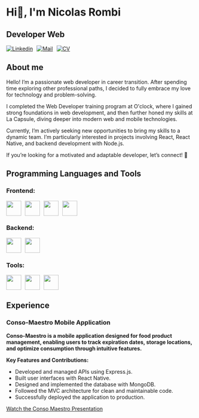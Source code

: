 # Hi👋, I'm Nicolas Rombi

## Developer Web

<div style="display: flex; gap: 10px;">
  <a href="https://www.linkedin.com/in/nicolas-rombi/">
    <img src="https://img.shields.io/badge/Linkedin-blue?style=for-the-badge&logo=linkedin" alt="Linkedin">
  </a>
  <a href="mailto:nicolas.rombi@gmx.fr">
    <img src="https://img.shields.io/badge/Mail-green?style=for-the-badge&logo=maildotru" alt="Mail">
  </a>
  <a href="https://drive.google.com/file/d/1avh_hmMrnOQJOIRnoqyXhw0eVwFwLjIn/view?usp=sharing">
    <img src="https://img.shields.io/badge/curriculum%20vitae-yellow?style=for-the-badge&logo=readdotcv" alt="CV">
  </a>
</div>


## About me
Hello! I’m a passionate web developer in career transition. After spending time exploring other professional paths, I decided to fully embrace my love for technology and problem-solving.

I completed the Web Developer training program at O'clock, where I gained strong foundations in web development, and then further honed my skills at La Capsule, diving deeper into modern web and mobile technologies.

Currently, I’m actively seeking new opportunities to bring my skills to a dynamic team. I’m particularly interested in projects involving React, React Native, and backend development with Node.js.

If you’re looking for a motivated and adaptable developer, let’s connect! 🚀

## Programming Languages and Tools

### Frontend:
<div style="display: flex; gap: 10px;">
  <img src="https://cdn.jsdelivr.net/gh/devicons/devicon/icons/react/react-original.svg" width="40" height="40"/>
  <img src="https://cdn.jsdelivr.net/gh/devicons/devicon/icons/javascript/javascript-plain.svg" width="40" height="40"/>
  <img src="https://cdn.jsdelivr.net/gh/devicons/devicon/icons/nextjs/nextjs-original-wordmark.svg" width="40" height="40"/>
  <img src="https://cdn.jsdelivr.net/gh/devicons/devicon/icons/redux/redux-original.svg" width="40" height="40"/>
</div>

### Backend:
<div style="display: flex; gap: 10px;">
  <img src="https://cdn.jsdelivr.net/gh/devicons/devicon/icons/nodejs/nodejs-plain-wordmark.svg" width="40" height="40"/>
  <img src="https://cdn.jsdelivr.net/gh/devicons/devicon/icons/express/express-original-wordmark.svg" width="40" height="40"/>
</div>

### Tools:
<div style="display: flex; gap: 10px;">
  <img src="https://cdn.jsdelivr.net/gh/devicons/devicon/icons/git/git-plain-wordmark.svg" width="40" height="40"/>
  <img src="https://cdn.jsdelivr.net/gh/devicons/devicon/icons/github/github-original-wordmark.svg" width="40" height="40"/>
  <img src="https://cdn.jsdelivr.net/gh/devicons/devicon/icons/vscode/vscode-plain-wordmark.svg" width="40" height="40"/>
</div>

## Experience 

### Conso-Maestro Mobile Application
**Conso-Maestro is a mobile application designed for food product management, enabling users to track expiration dates, storage locations, and optimize consumption through intuitive features.**

**Key Features and Contributions:**
- Developed and managed APIs using Express.js.
- Built user interfaces with React Native.
- Designed and implemented the database with MongoDB.
- Followed the MVC architecture for clean and maintainable code.
- Successfully deployed the application to production.

[Watch the Conso Maestro Presentation](https://youtu.be/5kJMQ8H_8Hk)
